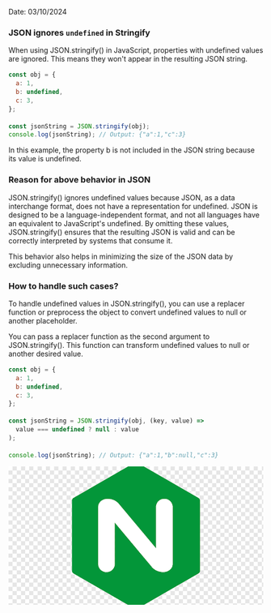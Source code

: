 Date: 03/10/2024

### JSON ignores `undefined` in Stringify

When using JSON.stringify() in JavaScript, properties with undefined values are ignored. This means they won't appear in the resulting JSON string.

```javascript
const obj = {
  a: 1,
  b: undefined,
  c: 3,
};

const jsonString = JSON.stringify(obj);
console.log(jsonString); // Output: {"a":1,"c":3}
```

In this example, the property b is not included in the JSON string because its value is undefined.

### Reason for above behavior in JSON

JSON.stringify() ignores undefined values because JSON, as a data interchange format, does not have a representation for undefined. JSON is designed to be a language-independent format, and not all languages have an equivalent to JavaScript's undefined. By omitting these values, JSON.stringify() ensures that the resulting JSON is valid and can be correctly interpreted by systems that consume it.

This behavior also helps in minimizing the size of the JSON data by excluding unnecessary information.

### How to handle such cases?

To handle undefined values in JSON.stringify(), you can use a replacer function or preprocess the object to convert undefined values to null or another placeholder.

You can pass a replacer function as the second argument to JSON.stringify(). This function can transform undefined values to null or another desired value.

```javascript
const obj = {
  a: 1,
  b: undefined,
  c: 3,
};

const jsonString = JSON.stringify(obj, (key, value) =>
  value === undefined ? null : value
);

console.log(jsonString); // Output: {"a":1,"b":null,"c":3}
```

![Nginx](https://github.com/krtEngineer/TIL/blob/main/assets/nginx_log_21.png?raw=true)
